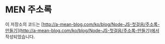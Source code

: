 # MEN 주소록
이 저장소의 코드는
[http://a-mean-blog.com/ko/blog/Node-JS-첫걸음/주소록-만들기](http://a-mean-blog.com/ko/blog/Node-JS-첫걸음/주소록-만들기)에서 작성되었습니다.
<br>
